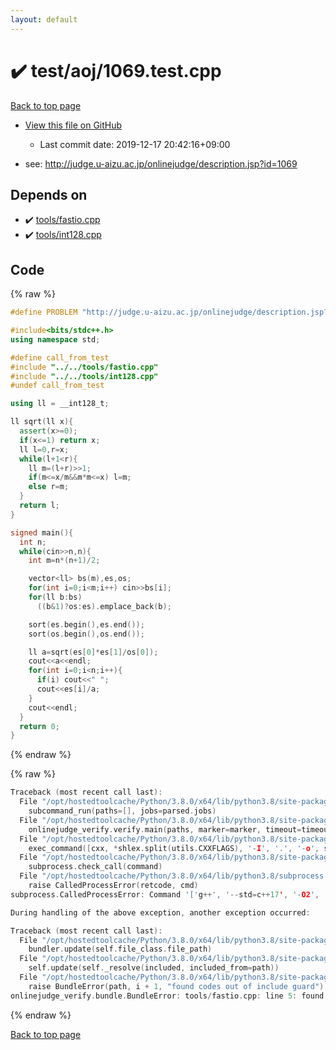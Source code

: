 ```yaml
---
layout: default
---
```


<!-- mathjax config similar to math.stackexchange -->
<script type="text/javascript" async
  src="https://cdnjs.cloudflare.com/ajax/libs/mathjax/2.7.5/MathJax.js?config=TeX-MML-AM_CHTML">
</script>
<script type="text/x-mathjax-config">
  MathJax.Hub.Config({
    TeX: { equationNumbers: { autoNumber: "AMS" }},
    tex2jax: {
      inlineMath: [ ['$','$'] ],
      processEscapes: true
    },
    "HTML-CSS": { matchFontHeight: false },
    displayAlign: "left",
    displayIndent: "2em"
  });
</script>

<script type="text/javascript" src="https://cdnjs.cloudflare.com/ajax/libs/jquery/3.4.1/jquery.min.js"></script>
<script src="https://cdn.jsdelivr.net/npm/jquery-balloon-js@1.1.2/jquery.balloon.min.js" integrity="sha256-ZEYs9VrgAeNuPvs15E39OsyOJaIkXEEt10fzxJ20+2I=" crossorigin="anonymous"></script>
<script type="text/javascript" src="../../../assets/js/copy-button.js"></script>
<link rel="stylesheet" href="../../../assets/css/copy-button.css" />


# :heavy_check_mark: test/aoj/1069.test.cpp

<a href="../../../index.html">Back to top page</a>

* <a href="{{ site.github.repository_url }}/blob/master/test/aoj/1069.test.cpp">View this file on GitHub</a>
    - Last commit date: 2019-12-17 20:42:16+09:00


* see: <a href="http://judge.u-aizu.ac.jp/onlinejudge/description.jsp?id=1069">http://judge.u-aizu.ac.jp/onlinejudge/description.jsp?id=1069</a>


## Depends on

* :heavy_check_mark: <a href="../../../library/tools/fastio.cpp.html">tools/fastio.cpp</a>
* :heavy_check_mark: <a href="../../../library/tools/int128.cpp.html">tools/int128.cpp</a>


## Code

<a id="unbundled"></a>
{% raw %}
```cpp
#define PROBLEM "http://judge.u-aizu.ac.jp/onlinejudge/description.jsp?id=1069"

#include<bits/stdc++.h>
using namespace std;

#define call_from_test
#include "../../tools/fastio.cpp"
#include "../../tools/int128.cpp"
#undef call_from_test

using ll = __int128_t;

ll sqrt(ll x){
  assert(x>=0);
  if(x<=1) return x;
  ll l=0,r=x;
  while(l+1<r){
    ll m=(l+r)>>1;
    if(m<=x/m&&m*m<=x) l=m;
    else r=m;
  }
  return l;
}

signed main(){
  int n;
  while(cin>>n,n){
    int m=n*(n+1)/2;

    vector<ll> bs(m),es,os;
    for(int i=0;i<m;i++) cin>>bs[i];
    for(ll b:bs)
      ((b&1)?os:es).emplace_back(b);

    sort(es.begin(),es.end());
    sort(os.begin(),os.end());

    ll a=sqrt(es[0]*es[1]/os[0]);
    cout<<a<<endl;
    for(int i=0;i<n;i++){
      if(i) cout<<" ";
      cout<<es[i]/a;
    }
    cout<<endl;
  }
  return 0;
}

```
{% endraw %}

<a id="bundled"></a>
{% raw %}
```cpp
Traceback (most recent call last):
  File "/opt/hostedtoolcache/Python/3.8.0/x64/lib/python3.8/site-packages/onlinejudge_verify/main.py", line 173, in main
    subcommand_run(paths=[], jobs=parsed.jobs)
  File "/opt/hostedtoolcache/Python/3.8.0/x64/lib/python3.8/site-packages/onlinejudge_verify/main.py", line 66, in subcommand_run
    onlinejudge_verify.verify.main(paths, marker=marker, timeout=timeout, jobs=jobs)
  File "/opt/hostedtoolcache/Python/3.8.0/x64/lib/python3.8/site-packages/onlinejudge_verify/verify.py", line 98, in main
    exec_command([cxx, *shlex.split(utils.CXXFLAGS), '-I', '.', '-o', shlex.quote(str(directory / 'a.out')), shlex.quote(str(path))])
  File "/opt/hostedtoolcache/Python/3.8.0/x64/lib/python3.8/site-packages/onlinejudge_verify/verify.py", line 26, in exec_command
    subprocess.check_call(command)
  File "/opt/hostedtoolcache/Python/3.8.0/x64/lib/python3.8/subprocess.py", line 364, in check_call
    raise CalledProcessError(retcode, cmd)
subprocess.CalledProcessError: Command '['g++', '--std=c++17', '-O2', '-Wall', '-g', '-I', '.', '-o', '.verify-helper/cache/988b27744f33205dfbbff10b1fb99080/a.out', 'test/aoj/3120.test.cpp']' returned non-zero exit status 1.

During handling of the above exception, another exception occurred:

Traceback (most recent call last):
  File "/opt/hostedtoolcache/Python/3.8.0/x64/lib/python3.8/site-packages/onlinejudge_verify/docs.py", line 340, in write_contents
    bundler.update(self.file_class.file_path)
  File "/opt/hostedtoolcache/Python/3.8.0/x64/lib/python3.8/site-packages/onlinejudge_verify/bundle.py", line 154, in update
    self.update(self._resolve(included, included_from=path))
  File "/opt/hostedtoolcache/Python/3.8.0/x64/lib/python3.8/site-packages/onlinejudge_verify/bundle.py", line 123, in update
    raise BundleError(path, i + 1, "found codes out of include guard")
onlinejudge_verify.bundle.BundleError: tools/fastio.cpp: line 5: found codes out of include guard

```
{% endraw %}

<a href="../../../index.html">Back to top page</a>


